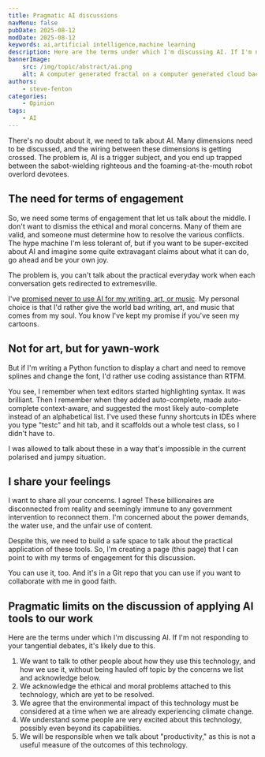 ```yaml
---
title: Pragmatic AI discussions
navMenu: false
pubDate: 2025-08-12
modDate: 2025-08-12
keywords: ai,artificial intelligence,machine learning
description: Here are the terms under which I'm discussing AI. If I'm not responding to your tangential debates, it's likely due to this.
bannerImage:
    src: /img/topic/abstract/ai.png
    alt: A computer generated fractal on a computer generated cloud background.
authors:
    - steve-fenton
categories:
    - Opinion
tags:
    - AI
---
```


There's no doubt about it, we need to talk about AI. Many dimensions need to be discussed, and the wiring between these dimensions is getting crossed. The problem is, AI is a trigger subject, and you end up trapped between the sabot-wielding righteous and the foaming-at-the-mouth robot overlord devotees.

## The need for terms of engagement

So, we need some terms of engagement that let us talk about the middle. I don't want to dismiss the ethical and moral concerns. Many of them are valid, and someone must determine how to resolve the various conflicts. The hype machine I'm less tolerant of, but if you want to be super-excited about AI and imagine some quite extravagant claims about what it can do, go ahead and be your own joy.

The problem is, you can't talk about the practical everyday work when each conversation gets redirected to extremesville.

I've [promised never to use AI for my writing, art, or music](https://stevefenton.co.uk/blog/2023/02/facing-reality-ai/). My personal choice is that I'd rather give the world bad writing, art, and music that comes from my soul. You know I've kept my promise if you've seen my cartoons.

## Not for art, but for yawn-work

But if I'm writing a Python function to display a chart and need to remove splines and change the font, I'd rather use coding assistance than RTFM.

You see, I remember when text editors started highlighting syntax. It was brilliant. Then I remember when they added auto-complete, made auto-complete context-aware, and suggested the most likely auto-complete instead of an alphabetical list. I've used these funny shortcuts in IDEs where you type "testc" and hit tab, and it scaffolds out a whole test class, so I didn't have to.

I was allowed to talk about these in a way that's impossible in the current polarised and jumpy situation.

## I share your feelings

I want to share all your concerns. I agree! These billionaires are disconnected from reality and seemingly immune to any government intervention to reconnect them. I'm concerned about the power demands, the water use, and the unfair use of content.

Despite this, we need to build a safe space to talk about the practical application of these tools. So, I'm creating a page (this page) that I can point to with my terms of engagement for this discussion.

You can use it, too. And it's in a Git repo that you can use if you want to collaborate with me in good faith.

## Pragmatic limits on the discussion of applying AI tools to our work

Here are the terms under which I'm discussing AI. If I'm not responding to your tangential debates, it's likely due to this.

1. We want to talk to other people about how they use this technology, and how we use it, without being hauled off topic by the concerns we list and acknowledge below.
2. We acknowledge the ethical and moral problems attached to this technology, which are yet to be resolved.
3. We agree that the environmental impact of this technology must be considered at a time when we are already experiencing climate change.
4. We understand some people are very excited about this technology, possibly even beyond its capabilities.
5. We will be responsible when we talk about "productivity," as this is not a useful measure of the outcomes of this technology.
